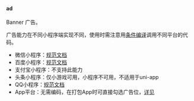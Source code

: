 #### ad
Banner 广告。

广告能力在不同小程序端实现不同，使用时需注意用[条件编译](https://uniapp.dcloud.io/platform)调用不同平台的代码。

- 微信小程序：[规范文档](https://developers.weixin.qq.com/miniprogram/dev/component/ad.html)
- 百度小程序：[规范文档](https://smartprogram.baidu.com/docs/develop/component/ad/)
- 支付宝小程序：不支持此能力
- 头条小程序：仅小游戏可用，小程序不可用，不适用于uni-app
- QQ小程序：[规范文档](https://q.qq.com/wiki/develop/miniprogram/component/open-ability/ad.html)
- App平台：无需编码，在打包App时可直接勾选广告位，[详见](https://dcloud.io/dad.html)
